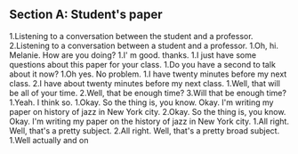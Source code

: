 Section A: Student's paper
------------------
1.Listening to a conversation between the student and a professor.
2.Listening to a conversation between a student and a professor.
1.Oh, hi. Melanie. How are you doing? 
1.I' m good. thanks.
1.I just have some questions about this paper for your class.
1.Do you have a second to talk about it now?
1.Oh yes. No problem.
1.I have twenty minutes before my next class.
2.I have about twenty minutes before my next class.
1.Well, that will be all of your time.
2.Well, that be enough time?
3.Will that be enough time?
1.Yeah. I think so.
1.Okay. So the thing is, you know. Okay. I'm writing my paper on history of jazz in New York city.
2.Okay. So the thing is, you know. Okay. I'm writing my paper on the history of jazz in New York city.
1.All right. Well, that's a pretty subject. 
2.All right. Well, that's a pretty broad subject. 
1.Well actually and on 

